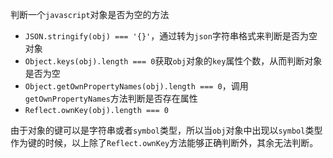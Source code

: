 判断一个`javascript`对象是否为空的方法

* `JSON.stringify(obj) === '{}'`，通过转为`json`字符串格式来判断是否为空对象
* `Object.keys(obj).length === 0`获取`obj`对象的`key`属性个数，从而判断对象是否为空
* `Object.getOwnPropertyNames(obj).length === 0`，调用`getOwnPropertyNames`方法判断是否存在属性
* `Reflect.ownKey(obj).length === 0`

由于对象的键可以是字符串或者`symbol`类型，所以当`obj`对象中出现以`symbol`类型作为键的时候，以上除了`Reflect.ownKey`方法能够正确判断外，其余无法判断。